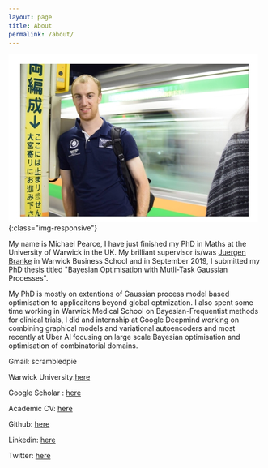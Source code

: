```yaml
---
layout: page
title: About
permalink: /about/
---
```


![image-title-here](/Pics/mpwarwick-2.jpg){:class="img-responsive"}

My name is Michael Pearce, I have just finished my PhD in Maths at the University of Warwick in the UK.
My brilliant supervisor is/was [Juergen Branke][JB_website] in Warwick Business School and
in September 2019, I submitted my PhD thesis titled "Bayesian Optimisation with Mutli-Task Gaussian Processes".

My PhD is mostly on extentions of Gaussian process model based optimisation to applicaitons beyond global optmization. 
I also spent some time working in Warwick Medical School on Bayesian-Frequentist methods for clinical trials, I did and internship at Google Deepmind working on combining graphical models and variational autoencoders and most recently at Uber AI focusing on large scale Bayesian optimisation and optimisation of combinatorial domains.

Gmail: scrambledpie

Warwick University:[here][MP_warwick]

Google Scholar : [here][MP_google]

Academic CV: [here][MP_CV]

Github: [here][MP_github]

Linkedin: [here][MP_linkedin]

Twitter: [here][MP_twitter]


[JB_website]: https://www.wbs.ac.uk/about/person/juergen-branke
[MP_google]:https://scholar.google.com/citations?user=OOtbjJ0AAAAJ&hl=ja&oi=sra
[MP_CV]:https://www.dropbox.com/s/gj0hyzgll7o11ki/MichaelPearceCV.pdf?dl=0
[MP_linkedin]: https://www.linkedin.com/in/michael-pearce-3a8b18b6/
[MP_github]: https://github.com/scrambledpie
[MP_warwick]:https://warwick.ac.uk/fac/cross_fac/complexity/people/students/dtc/students2013/pearce/
[MP_twitter]: https://twitter.com/MichaelLeopoldP